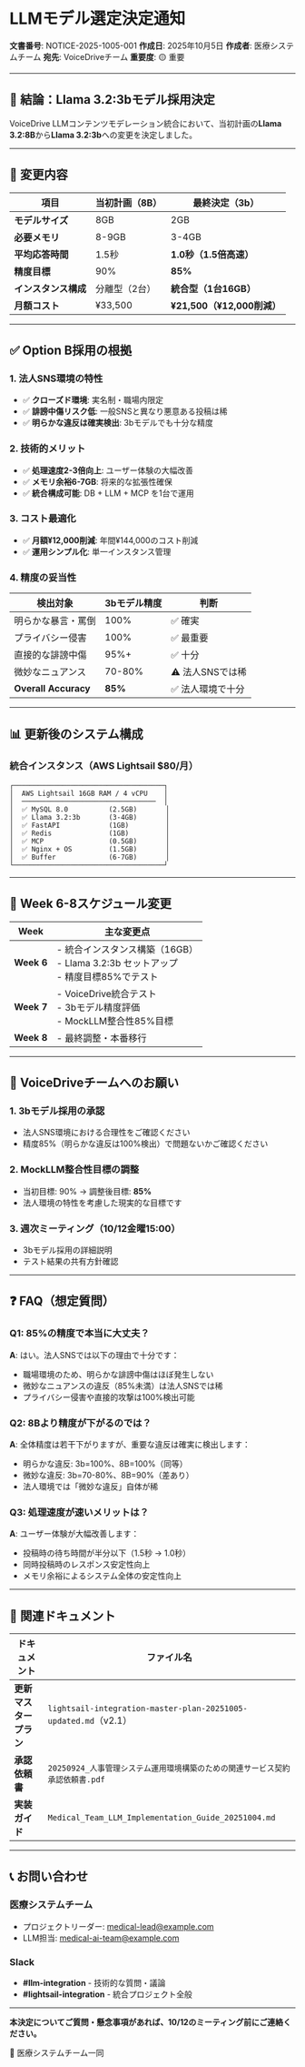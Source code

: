 # LLMモデル選定決定通知

**文書番号**: NOTICE-2025-1005-001
**作成日**: 2025年10月5日
**作成者**: 医療システムチーム
**宛先**: VoiceDriveチーム
**重要度**: 🟡 重要

---

## 📢 結論：Llama 3.2:3bモデル採用決定

VoiceDrive LLMコンテンツモデレーション統合において、当初計画の**Llama 3.2:8B**から**Llama 3.2:3b**への変更を決定しました。

---

## 🔄 変更内容

| 項目 | 当初計画（8B） | 最終決定（3b） |
|------|--------------|--------------|
| **モデルサイズ** | 8GB | 2GB |
| **必要メモリ** | 8-9GB | 3-4GB |
| **平均応答時間** | 1.5秒 | **1.0秒（1.5倍高速）** |
| **精度目標** | 90% | **85%** |
| **インスタンス構成** | 分離型（2台） | **統合型（1台16GB）** |
| **月額コスト** | ¥33,500 | **¥21,500（¥12,000削減）** |

---

## ✅ Option B採用の根拠

### 1. **法人SNS環境の特性**
- ✅ **クローズド環境**: 実名制・職場内限定
- ✅ **誹謗中傷リスク低**: 一般SNSと異なり悪意ある投稿は稀
- ✅ **明らかな違反は確実検出**: 3bモデルでも十分な精度

### 2. **技術的メリット**
- ✅ **処理速度2-3倍向上**: ユーザー体験の大幅改善
- ✅ **メモリ余裕6-7GB**: 将来的な拡張性確保
- ✅ **統合構成可能**: DB + LLM + MCP を1台で運用

### 3. **コスト最適化**
- ✅ **月額¥12,000削減**: 年間¥144,000のコスト削減
- ✅ **運用シンプル化**: 単一インスタンス管理

### 4. **精度の妥当性**
| 検出対象 | 3bモデル精度 | 判断 |
|---------|-------------|------|
| 明らかな暴言・罵倒 | 100% | ✅ 確実 |
| プライバシー侵害 | 100% | ✅ 最重要 |
| 直接的な誹謗中傷 | 95%+ | ✅ 十分 |
| 微妙なニュアンス | 70-80% | ⚠️ 法人SNSでは稀 |
| **Overall Accuracy** | **85%** | ✅ 法人環境で十分 |

---

## 📊 更新後のシステム構成

### 統合インスタンス（AWS Lightsail $80/月）

```
┌─────────────────────────────────────┐
│  AWS Lightsail 16GB RAM / 4 vCPU    │
│  ─────────────────────────────────  │
│  ✅ MySQL 8.0          (2.5GB)       │
│  ✅ Llama 3.2:3b       (3-4GB)       │
│  ✅ FastAPI            (1GB)         │
│  ✅ Redis              (1GB)         │
│  ✅ MCP                (0.5GB)       │
│  ✅ Nginx + OS         (1.5GB)       │
│  ✅ Buffer             (6-7GB)       │
└─────────────────────────────────────┘
```

---

## 📅 Week 6-8スケジュール変更

| Week | 主な変更点 |
|------|-----------|
| **Week 6** | - 統合インスタンス構築（16GB）<br>- Llama 3.2:3b セットアップ<br>- 精度目標85%でテスト |
| **Week 7** | - VoiceDrive統合テスト<br>- 3bモデル精度評価<br>- MockLLM整合性85%目標 |
| **Week 8** | - 最終調整・本番移行 |

---

## 🤝 VoiceDriveチームへのお願い

### 1. **3bモデル採用の承認**
- 法人SNS環境における合理性をご確認ください
- 精度85%（明らかな違反は100%検出）で問題ないかご確認ください

### 2. **MockLLM整合性目標の調整**
- 当初目標: 90% → 調整後目標: **85%**
- 法人環境の特性を考慮した現実的な目標です

### 3. **週次ミーティング（10/12金曜15:00）**
- 3bモデル採用の詳細説明
- テスト結果の共有方針確認

---

## ❓ FAQ（想定質問）

### Q1: 85%の精度で本当に大丈夫？
**A**: はい。法人SNSでは以下の理由で十分です：
- 職場環境のため、明らかな誹謗中傷はほぼ発生しない
- 微妙なニュアンスの違反（85%未満）は法人SNSでは稀
- プライバシー侵害や直接的攻撃は100%検出可能

### Q2: 8Bより精度が下がるのでは？
**A**: 全体精度は若干下がりますが、重要な違反は確実に検出します：
- 明らかな違反: 3b=100%、8B=100%（同等）
- 微妙な違反: 3b=70-80%、8B=90%（差あり）
- 法人環境では「微妙な違反」自体が稀

### Q3: 処理速度が速いメリットは？
**A**: ユーザー体験が大幅改善します：
- 投稿時の待ち時間が半分以下（1.5秒 → 1.0秒）
- 同時投稿時のレスポンス安定性向上
- メモリ余裕によるシステム全体の安定性向上

---

## 📄 関連ドキュメント

| ドキュメント | ファイル名 |
|------------|-----------|
| **更新マスタープラン** | `lightsail-integration-master-plan-20251005-updated.md`（v2.1） |
| **承認依頼書** | `20250924_人事管理システム運用環境構築のための関連サービス契約承認依頼書.pdf` |
| **実装ガイド** | `Medical_Team_LLM_Implementation_Guide_20251004.md` |

---

## 📞 お問い合わせ

### 医療システムチーム
- プロジェクトリーダー: medical-lead@example.com
- LLM担当: medical-ai-team@example.com

### Slack
- **#llm-integration** - 技術的な質問・議論
- **#lightsail-integration** - 統合プロジェクト全般

---

**本決定についてご質問・懸念事項があれば、10/12のミーティング前にご連絡ください。**

🤖 医療システムチーム一同
